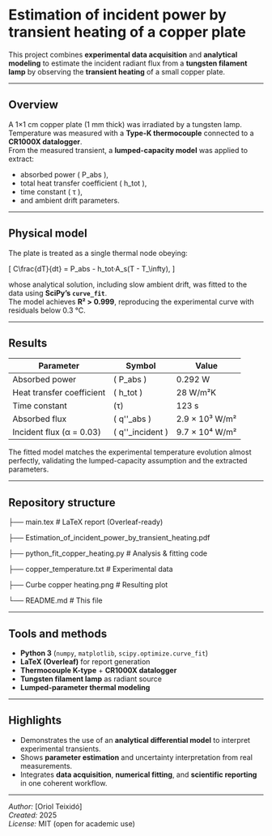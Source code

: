 # Estimation of incident power by transient heating of a copper plate

This project combines **experimental data acquisition** and **analytical modeling** to estimate the incident radiant flux from a **tungsten filament lamp** by observing the **transient heating** of a small copper plate.

---

## Overview
A 1×1 cm copper plate (1 mm thick) was irradiated by a tungsten lamp.  
Temperature was measured with a **Type-K thermocouple** connected to a **CR1000X datalogger**.  
From the measured transient, a **lumped-capacity model** was applied to extract:
- absorbed power \( P_abs \),
- total heat transfer coefficient \( h_tot \),
- time constant \( τ \),
- and ambient drift parameters.

---

## Physical model
The plate is treated as a single thermal node obeying:

\[
C\frac{dT}{dt} = P_abs - h_tot·A_s(T - T_\infty),
\]

whose analytical solution, including slow ambient drift, was fitted to the data using **SciPy’s `curve_fit`**.  
The model achieves **R² > 0.999**, reproducing the experimental curve with residuals below 0.3 °C.

---

## Results
| Parameter | Symbol | Value |
|------------|---------|--------|
| Absorbed power | \( P_abs \) | 0.292 W |
| Heat transfer coefficient | \( h_tot \) | 28 W/m²K |
| Time constant | \(τ\) | 123 s |
| Absorbed flux | \( q''_abs \) | 2.9 × 10³ W/m² |
| Incident flux (α = 0.03) | \( q''_incident \) | 9.7 × 10⁴ W/m² |

The fitted model matches the experimental temperature evolution almost perfectly, validating the lumped-capacity assumption and the extracted parameters.

---

## Repository structure
├── main.tex # LaTeX report (Overleaf-ready)

├── Estimation_of_incident_power_by_transient_heating.pdf

├── python_fit_copper_heating.py # Analysis & fitting code

├── copper_temperature.txt # Experimental data

├── Curbe copper heating.png # Resulting plot

└── README.md # This file


---

## Tools and methods
- **Python 3** (`numpy`, `matplotlib`, `scipy.optimize.curve_fit`)
- **LaTeX (Overleaf)** for report generation
- **Thermocouple K-type** + **CR1000X datalogger**
- **Tungsten filament lamp** as radiant source
- **Lumped-parameter thermal modeling**

---

## Highlights
- Demonstrates the use of an **analytical differential model** to interpret experimental transients.  
- Shows **parameter estimation** and uncertainty interpretation from real measurements.  
- Integrates **data acquisition**, **numerical fitting**, and **scientific reporting** in one coherent workflow.

---

*Author:* [Oriol Teixidó]  
*Created:* 2025  
*License:* MIT (open for academic use)
